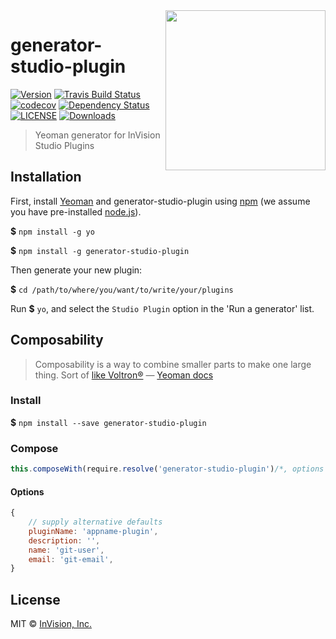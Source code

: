 <img align="right" width="256" height="256" src="https://user-images.githubusercontent.com/1903876/54630167-7699ef80-4a36-11e9-9dfb-37eecc5ae69d.png">

# generator-studio-plugin

[![Version][npm-version-shield]][npm-our-package]
[![Travis Build Status][travis-badge]][travis]
[![codecov][codecov-badge]][codecov]
[![Dependency Status][david-dm-shield]][david-dm]
[![LICENSE][license-badge]](LICENSE)
[![Downloads][npm-stats-shield]][npm-stats]

> Yeoman generator for InVision Studio Plugins

## Installation

First, install [Yeoman][yeoman] and generator-studio-plugin using
[npm][npm] (we assume you have pre-installed [node.js][nodejs]).

**$** `npm install -g yo`

**$** `npm install -g generator-studio-plugin`

Then generate your new plugin:

**$** `cd /path/to/where/you/want/to/write/your/plugins`

Run **$** `yo`, and select the `Studio Plugin` option in the 'Run a generator' list.

## Composability

> Composability is a way to combine smaller parts to make one large thing.
> Sort of [like Voltron®][voltron]
> — [Yeoman docs][yeoman-docs]

### Install
**$** `npm install --save generator-studio-plugin`

### Compose

```js
this.composeWith(require.resolve('generator-studio-plugin')/*, options */)
```

#### Options

```js
{
    // supply alternative defaults
    pluginName: 'appname-plugin',
    description: '',
    name: 'git-user',
    email: 'git-email',
}
```

## License

MIT © [InVision, Inc.][invision-studio]

[codecov-badge]:        https://codecov.io/gh/InVisionApp/generator-studio-plugin/branch/master/graph/badge.svg?token=I9IGBzprlC
[codecov]:              https://codecov.io/gh/InVisionApp/generator-studio-plugin
[david-dm-shield]:      https://david-dm.org/InVisionApp/generator-studio-plugin/status.svg
[david-dm]:             https://david-dm.org/InVisionApp/generator-studio-plugin
[invision-studio]:      https://www.invisionapp.com/studio
[license-badge]:        https://img.shields.io/badge/license-MIT-orange.svg
[nodejs]:               https://nodejs.org/
[npm-our-package]:      https://www.npmjs.com/package/generator-studio-plugin
[npm-stats-shield]:     https://img.shields.io/npm/dt/generator-studio-plugin.svg?maxAge=2592000
[npm-stats]:            http://npm-stat.com/charts.html?package=generator-studio-plugin&author=&from=&to=
[npm-version-shield]:   https://img.shields.io/npm/v/generator-studio-plugin.svg
[npm]:                  https://www.npmjs.com/
[travis-badge]:         https://travis-ci.org/InVisionApp/generator-studio-plugin.svg?branch=master
[travis]:               https://travis-ci.com/InVisionApp/generator-studio-plugin
[voltron]:              http://25.media.tumblr.com/tumblr_m1zllfCJV21r8gq9go11_250.gif
[yeoman-docs]:          http://yeoman.io/authoring/composability.html
[yeoman]:               http://yeoman.io
